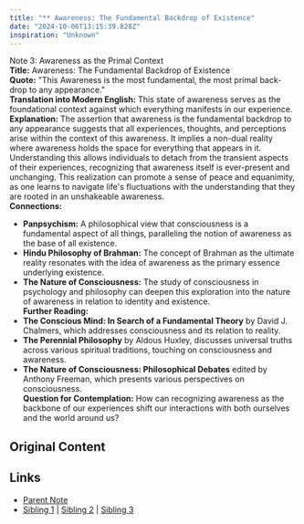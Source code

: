 ```yaml
---
title: "** Awareness: The Fundamental Backdrop of Existence"
date: "2024-10-06T13:15:39.828Z"
inspiration: "Unknown"
---
```


  
Note 3: Awareness as the Primal Context  
**Title:** Awareness: The Fundamental Backdrop of Existence  
**Quote:** "This Awareness is the most fundamental, the most primal back-drop to any appearance."  
**Translation into Modern English:** This state of awareness serves as the foundational context against which everything manifests in our experience.  
**Explanation:** The assertion that awareness is the fundamental backdrop to any appearance suggests that all experiences, thoughts, and perceptions arise within the context of this awareness. It implies a non-dual reality where awareness holds the space for everything that appears in it. Understanding this allows individuals to detach from the transient aspects of their experiences, recognizing that awareness itself is ever-present and unchanging. This realization can promote a sense of peace and equanimity, as one learns to navigate life's fluctuations with the understanding that they are rooted in an unshakeable awareness.  
**Connections:**  
- **Panpsychism:** A philosophical view that consciousness is a fundamental aspect of all things, paralleling the notion of awareness as the base of all existence.  
- **Hindu Philosophy of Brahman:** The concept of Brahman as the ultimate reality resonates with the idea of awareness as the primary essence underlying existence.  
- **The Nature of Consciousness:** The study of consciousness in psychology and philosophy can deepen this exploration into the nature of awareness in relation to identity and existence.  
**Further Reading:**  
- **The Conscious Mind: In Search of a Fundamental Theory** by David J. Chalmers, which addresses consciousness and its relation to reality.  
- **The Perennial Philosophy** by Aldous Huxley, discusses universal truths across various spiritual traditions, touching on consciousness and awareness.  
- **The Nature of Consciousness: Philosophical Debates** edited by Anthony Freeman, which presents various perspectives on consciousness.  
**Question for Contemplation:** How can recognizing awareness as the backbone of our experiences shift our interactions with both ourselves and the world around us?  


## Original Content



## Links

- [Parent Note](/parent-note.md)
- [Sibling 1](/zettel1.md) | [Sibling 2](/zettel2.md) | [Sibling 3](/zettel3.md)
